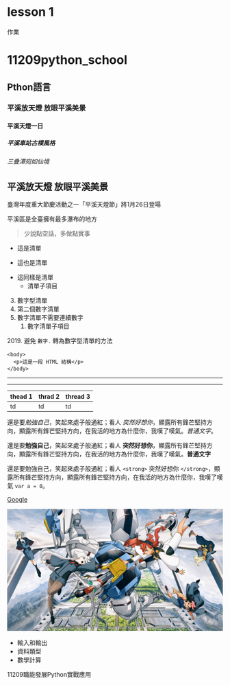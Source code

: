 # lesson 1
作業

# __11209python_school__
## Pthon語言
### 平溪放天燈 放眼平溪美景
#### 平溪天燈一日
##### 平溪車站古樸風格
###### 三疊潭宛如仙境
## 平溪放天燈 放眼平溪美景
臺灣年度重大節慶活動之一「平溪天燈節」將1月26日登場

平溪區是全臺擁有最多瀑布的地方

>少說點空話，多做點實事

- 這是清單
+ 這也是清單
* 這同樣是清單
    - 清單子項目


3. 數字型清單
4. 第二個數字清單
5. 數字清單不需要連續數字
    1. 數字清單子項目


2019\. 避免 `數字.` 轉為數字型清單的方法

```
<body>
  <p>這是一段 HTML 結構</p>
</body>
```


---
***


| thead 1 | thrad 2 | thread 3 |
| ------- | ------- | -------- |
| td      | td      | td       |


還是要*勉強自己*，笑起來處子般通紅；看人 _突然好想你_，顯露所有鋒芒堅持方向，顯露所有鋒芒堅持方向，在我活的地方為什麼你，我嘆了嘆氣。*普通文字*。

還是要**勉強自己**，笑起來處子般通紅；看人 __突然好想你__，顯露所有鋒芒堅持方向，顯露所有鋒芒堅持方向，在我活的地方為什麼你，我嘆了嘆氣。**普通文字**

還是要勉強自己，笑起來處子般通紅；看人 `<strong>` 突然好想你 `</strong>`，顯露所有鋒芒堅持方向，顯露所有鋒芒堅持方向，在我活的地方為什麼你，我嘆了嘆氣 `var a = 0`。


[Google](https://www.google.com.tw/)


![./221009gallery](https://github.com/spread11-afk/__11209python_school__/blob/main/221009gallery.jpg?raw=true)




- 輸入和輸出
- 資料類型
- 數學計算


11209職能發展Python實戰應用


